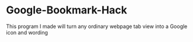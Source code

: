 # Google-Bookmark-Hack
This program I made will turn any ordinary webpage tab view into a Google icon and wording
